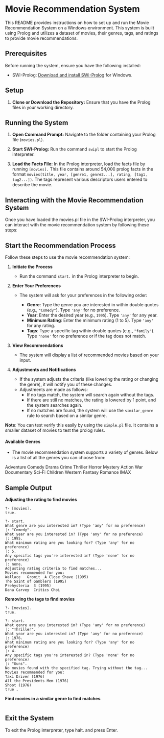 # Movie Recommendation System

This README provides instructions on how to set up and run the Movie Recommendation System on a Windows environment. This system is built using Prolog and utilizes a dataset of movies, their genres, tags, and ratings to provide movie recommendations.

## Prerequisites

Before running the system, ensure you have the following installed:
- SWI-Prolog: [Download and install SWI-Prolog](https://www.swi-prolog.org/Download.html) for Windows.

## Setup

1. **Clone or Download the Repository:**
   Ensure that you have the Prolog files in your working directory.

## Running the System

1. **Open Command Prompt:**
   Navigate to the folder containing your Prolog file (`movies.pl`).

2. **Start SWI-Prolog:**
   Run the command `swipl` to start the Prolog interpreter.

3. **Load the Facts File:**
   In the Prolog interpreter, load the facts file by running `[movies].` This file contains around 54,000 prolog facts in the format `movies(title, year, [genre1, genre2...], rating, [tag1, tag2...])`. The tags represent various descriptors users entered to describe the movie.

## Interacting with the Movie Recommendation System
Once you have loaded the movies.pl file in the SWI-Prolog interpreter, you can interact with the movie recommendation system by following these steps:

## Start the Recommendation Process

Follow these steps to use the movie recommendation system:

1. **Initiate the Process**
   - Run the command `start.` in the Prolog interpreter to begin.

2. **Enter Your Preferences**
   - The system will ask for your preferences in the following order:

     - **Genre**: Type the genre you are interested in within double quotes (e.g., `"Comedy"`). Type `'any'` for no preference.
     - **Year**: Enter the desired year (e.g., `1995`). Type `'any'` for any year.
     - **Minimum Rating**: Enter the minimum rating (1 to 5). Type `'any'` for any rating.
     - **Tags**: Type a specific tag within double quotes (e.g., `"family"`). Type `'none'` for no preference or if the tag does not match.

3. **View Recommendations**
   - The system will display a list of recommended movies based on your input.

4. **Adjustments and Notifications**
   - If the system adjusts the criteria (like lowering the rating or changing the genre), it will notify you of these changes.
   - Adjustments are made as follows:
     - If no tags match, the system will search again without the tags.
     - If there are still no matches, the rating is lowered by 1 point, and the system searches again.
     - If no matches are found, the system will use the `similar_genre` rule to search based on a similar genre.

**Note**: You can test verify this easily by using the `simple.pl` file. It contains a smaller dataset of movies to test the prolog rules.
#### Available Genres

- The movie recommendation system supports a variety of genres. Below is a list of all the genres you can choose from:

Adventure
Comedy
Drama
Crime
Thriller
Horror
Mystery
Action
War
Documentary
Sci-Fi
Children
Western
Fantasy
Romance
IMAX

## Sample Output
**Adjusting the rating to find movies**
```
?- [movies].
true.

?- start.
What genre are you interested in? (Type 'any' for no preference)
|: "Comedy".
What year are you interested in? (Type 'any' for no preference)
|: 1995.
What minimum rating are you looking for? (Type 'any' for no preference)
|: 5.
Any specific tags you're interested in? (Type 'none' for no preference)
|: none.
Adjusting rating criteria to find matches...
Movies recommended for you: 
Wallace   Gromit  A Close Shave (1995)
The Saint of Gamblers (1995)
Prehysteria  3 (1995)
Dana Carvey  Critics Choi
```

**Removing the tags to find movies**
```
?- [movies].
true.

?- start.
What genre are you interested in? (Type 'any' for no preference)
|: "Thriller".
What year are you interested in? (Type 'any' for no preference)
|: 1976.
What minimum rating are you looking for? (Type 'any' for no preference)
|: 4.
Any specific tags you're interested in? (Type 'none' for no preference)
|: "Guns".
No movies found with the specified tag. Trying without the tag...
Movies recommended for you: 
Taxi Driver (1976)
All the Presidents Men (1976)
Shoot (1976)
true .
```

**Find movies in a similar genre to find matches**
```
```

## Exit the System
To exit the Prolog interpreter, type halt. and press Enter.

